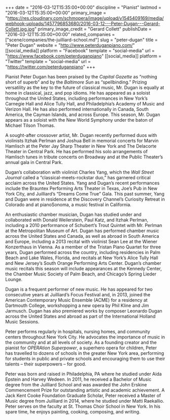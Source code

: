 +++
date = "2016-03-12T15:35:00+00:00"
discipline = "Pianist"
lastmod = "2016-03-12T15:35:00+00:00"
primary_image = "https://res.cloudinary.com/schmopera/image/upload/v1545409169/media/webhook-uploads/1457796853680/2016-03-12---Peter-Dugan---Gerard-Collett.jpg.jpg"
primary_image_credit = "Gerard Collett"
publishDate = "2016-03-12T15:35:00+00:00"
related_companies = ["scene/companies/the-juilliard-school.md"]
slug = "peter-dugan"
title = "Peter Dugan"
website = "http://www.peterduganpiano.com/"
[[social_media]]
platform = "Facebook"
template = "social-media"
url = "https://www.facebook.com/peterduganpiano"
[[social_media]]
platform = "Twitter"
template = "social-media"
url = "https://twitter.com/peterduganpiano"
+++

Pianist Peter Dugan has been praised by the *Capital Gazette* as “nothing short of superb” and by the *Baltimore Sun* as “spellbinding.”  Prizing versatility as the key to the future of classical music, Mr. Dugan is equally at home in classical, jazz, and pop idioms. He has appeared as a soloist throughout the United States, including performances in New York’s Carnegie Hall and Alice Tully Hall, and Philadelphia’s Academy of Music and Verizon Hall. He has also performed internationally in Canada, South America, the Cayman Islands, and across Europe.  This season, Mr. Dugan appears as a soloist with the New World Symphony under the baton of Michael Tilson Thomas.

A sought-after crossover artist, Mr. Dugan recently performed duos with violinists Itzhak Perlman and Joshua Bell in memorial concerts for Marvin Hamlisch at the Peter Jay Sharp Theater in New York and The Delacorte Theater in Central Park. He has performed his solo arrangements of Hamlisch tunes in tribute concerts on Broadway and at the Public Theater’s annual gala in Central Park.
 
Dugan’s collaboration with violinist Charles Yang, which the *Wall Street Journal* called a “classical-meets-rockstar duo,” has garnered critical acclaim across the United States. Yang and Dugan’s recent performances include the Brauntex Performing Arts Theater in Texas, Joe’s Pub in New York City, and Juilliard’s “Dreams Come True” Gala.  This past summer, Yang and Dugan were in residence at the Discovery Channel’s Curiosity Retreat in Colorado and at pianoSonoma, a music festival in California.
  
An enthusiastic chamber musician, Dugan has studied under and collaborated with Donald Weilerstein, Paul Katz, and Itzhak Perlman, including a 2010 performance of Schubert’s Trout Quintet with Mr. Perlman at the Metropolitan Museum of Art.  Dugan has performed chamber music across the United States and Canada, as well as abroad in South America and Europe, including a 2013 recital with violinist Sean Lee at the Wiener Konzerthaus in Vienna.  As a member of the Tristan Piano Quartet for three years, Dugan performed across the country, including residencies in Palm Beach and Lake Wales, Florida, and recitals at New York’s Alice Tully Hall and New Jersey’s South Orange Performing Arts Center. Dugan’s chamber music recitals this season will include appearances at the Kennedy Center, the Chamber Music Society of Palm Beach, and Chicago’s Spring Lieder Lounge.
 
Dugan is a frequent performer of new music. He has appeared for two consecutive years at Juilliard’s Focus Festival and, in 2013, joined the American Contemporary Music Ensemble (ACME) for a residency at Dartmouth College, workshopping a new opera by Phil Kline and Jim Jarmusch. Dugan has also premiered works by composer Leonardo Dugan across the United States and abroad as part of the International Holland Music Sessions.
 
Peter performs regularly in hospitals, nursing homes, and community centers throughout New York City.  He advocates the importance of music in the community and at all levels of society.  As a founding creator and the pianist for *OPERAtion Superpower*, a superhero opera for children, Peter has travelled to dozens of schools in the greater New York area, performing for students in public and private schools and encouraging them to use their talents – their superpowers – for good. 
 
Peter was born and raised in Philadelphia, PA where he studied under Aida Epstein and Harvey Wedeen.  In 2011, he received a Bachelor of Music degree from the Juilliard School and was awarded the John Erskine Commencement Prize for outstanding artistic and academic achievement.  A Jack Kent Cooke Foundation Graduate Scholar, Peter received a Master of Music degree from Juilliard in 2014, where he studied under Matti Raekallio.  Peter serves on the faculty at St. Thomas Choir School in New York. In his spare time, he enjoys painting, cooking, composing, and writing.
